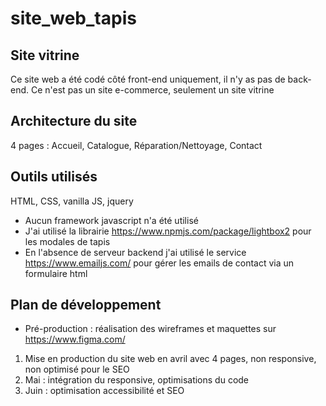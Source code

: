 # site_web_tapis

## Site vitrine

Ce site web a été codé côté front-end uniquement, il n'y as pas de back-end. Ce n'est pas un site e-commerce, seulement un site vitrine

## Architecture du site

4 pages : Accueil, Catalogue, Réparation/Nettoyage, Contact

## Outils utilisés

HTML, CSS, vanilla JS, jquery
- Aucun framework javascript n'a été utilisé
- J'ai utilisé la librairie https://www.npmjs.com/package/lightbox2 pour les modales de tapis
- En l'absence de serveur backend j'ai utilisé le service https://www.emailjs.com/ pour gérer les emails de contact via un formulaire html

## Plan de développement

- Pré-production : réalisation des wireframes et maquettes sur https://www.figma.com/

1) Mise en production du site web en avril avec 4 pages, non responsive, non optimisé pour le SEO
2) Mai : intégration du responsive, optimisations du code
3) Juin : optimisation accessibilité et SEO
